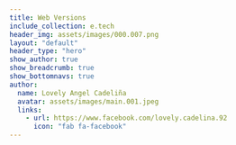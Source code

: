 ```yaml
---
title: Web Versions
include_collection: e.tech
header_img: assets/images/000.007.png
layout: "default"
header_type: "hero"
show_author: true
show_breadcrumb: true
show_bottomnavs: true
author:
  name: Lovely Angel Cadeliña
  avatar: assets/images/main.001.jpeg
  links:                
    - url: https://www.facebook.com/lovely.cadelina.92
      icon: "fab fa-facebook"
---
```

